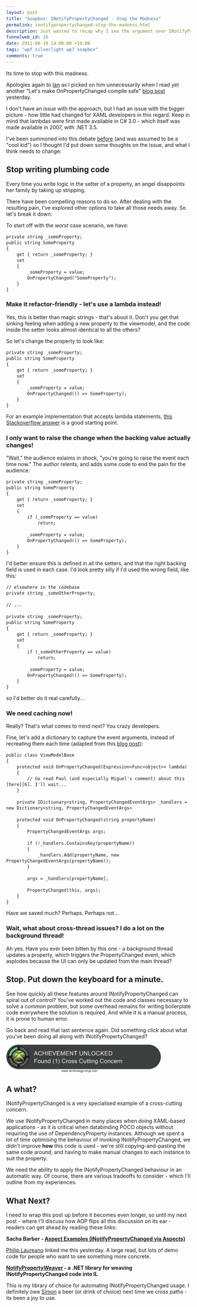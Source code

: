 ```yaml
--- 
layout: post
title: "Soapbox: INotifyPropertyChanged - Stop the Madness"
permalink: inotifypropertychanged-stop-the-madness.html
description: Just wanted to recap why I see the argument over INotifyPropertyChanged usage as absurd.
funnelweb_id: 16
date: 2011-06-18 14:00:00 +10:00
tags: "wpf silverlight wp7 soapbox"
comments: true
---
```

Its time to stop with this madness.

Apologies again to [Ian][1] as I picked on him unnecessarily when I read yet another "Let's make OnPropertyChanged compile safe" [blog post][2] yesterday.

I don't have an issue with the approach, but I had an issue with the bigger picture - how little had changed for XAML developers in this regard. Keep in mind that lambdas were first made available in C# 3.0 - which itself was made available in 2007, with .NET 3.5.

I've been summoned into this debate [before][3] (and was assumed to be a "cool kid") so I thought I'd put down some thoughts on the issue, and what I think needs to change:

## Stop writing plumbing code

Every time you write logic in the setter of a property, an angel disappoints her family by taking up stripping.

There have been compelling reasons to do so. After dealing with the resulting pain, I've explored other options to take all those needs away. So let's break it down:

To start off with the *worst* case scenario, we have:

    private string _someProperty;
    public string SomeProperty
	{
		get { return _someProperty; }
		set 
		{ 
			_someProperty = value;
			OnPropertyChanged("SomeProperty");
		}
	}

### Make it refactor-friendly - let's use a lambda instead!

Yes, this is better than magic strings - that's about it. Don't you get that sinking feeling when adding a new property to the viewmodel, and the code inside the setter looks almost identical to all the others?

So let's change the property to look like:

    private string _someProperty;
    public string SomeProperty
	{
		get { return _someProperty; }
		set 
		{ 
			_someProperty = value;
			OnPropertyChanged(() => SomeProperty);
		}
	}

For an example implementation that accepts lambda statements, [this Stackoverflow answer][4] is a good starting point.

### I only want to raise the change when the backing value actually changes!

"Wait," the audience exlaims in shock, "you're going to raise the event each time now." The author relents, and adds some code to end the pain for the audience:

    private string _someProperty;
    public string SomeProperty
	{
		get { return _someProperty; }
		set 
		{ 
			if (_someProperty == value)
				return;
				
			_someProperty = value;
			OnPropertyChanged(() => SomeProperty);
		}
	}

I'd better ensure this is defined in all the setters, and that the right backing field is used in each case. I'd look pretty silly if I'd used the wrong field, like this:

	// elsewhere in the codebase
    private string _someOtherProperty;

	// ...

    private string _someProperty;
    public string SomeProperty
	{
		get { return _someProperty; }
		set 
		{ 
			if (_someOtherProperty == value)
				return;
				
			_someProperty = value;
			OnPropertyChanged(() => SomeProperty);
		}
	}
	
so I'd better do it real carefully...

### We need caching now!

Really? That's what comes to mind next? You crazy developers.

Fine, let's add a dictionary to capture the event arguments, instead of recreating them each time (adapted from this [blog post][5]):

    public class ViewModelBase
    {
        protected void OnPropertyChanged(Expression<Func<object>> lambda)
        {
            // Go read Paul (and especially Miguel's comment) about this [here][6]. I'll wait...
        }
		
        private IDictionary<string, PropertyChangedEventArgs> _handlers = new Dictionary<string, PropertyChangedEventArgs>		
		
        protected void OnPropertyChanged(string propertyName)
        {
            PropertyChangedEventArgs args;
		
            if (!_handlers.ContainsKey(propertyName))
            {
                _handlers.Add(propertyName, new PropertyChangedEventArgs(propertyName));
            }
			
            args = _handlers[propertyName];
			
            PropertyChanged(this, args);
        }
    }

Have we saved much? Perhaps. Perhaps not...
 
### Wait, what about cross-thread issues? I do a lot on the background thread!

Ah yes. Have you ever been bitten by this one - a background thread updates a property, which triggers the PropertyChanged event, which asplodes because the UI can only be updated from the main thread? 
 
## Stop. Put down the keyboard for a minute.

See how quickly all these features around INotifyPropertyChanged can spiral out of control? You've worked out the code and classes necessary to solve a common problem, but some overhead remains for writing boilerplate code everywhere the solution is required. And while it is a manual process, it is prone to human error.

Go back and read that last sentence again. Did something click about what you've been doing all along with INotifyPropertyChanged?

![Huzzah!][7]

## A what?

INotifyPropertyChanged is a very specialised example of a cross-cutting concern.

We use INotifyPropertyChanged in many places when doing XAML-based applications - as it is critical when databinding POCO objects without requiring the use of DependencyProperty instances. Although we spent a lot of time optimising the behaviour of invoking INotifyPropertyChanged, we didn't improve **how** this code is used - we're still copying-and-pasting the same code around, and having to make manual changes to each instance to suit the property.

We need the ability to apply the INotifyPropertyChanged behaviour in an automatic way. Of course, there are various tradeoffs to consider - which I'll outline from my experiences.

## What Next?

I need to wrap this post up before it becomes even longer, so until my next post - where I'll discuss how AOP flips all this discussion on its ear - readers can get ahead by reading these links:

**Sacha Barber - [Aspect Examples (INotifyPropertyChanged via Aspects)][8]**

[Philip Laureano][9] linked me this yesterday. A large read, but lots of demo code for people who want to see something more concrete.

**[NotifyPropertyWeaver][10] - a .NET library for weaving INotifyPropertyChanged code into IL**

This is my library of choice for automating INotifyPropertyChanged usage. I definitely owe [Simon][11] a beer (or drink of choice) next time we cross paths - its been a joy to use.


  [1]: http://twitter.com/kiwipom
  [2]: http://xaml.geek.nz/binding/5
  [3]: http://www.mail-archive.com/ozdotnet@ozdotnet.com/msg03903.html
  [4]: http://stackoverflow.com/questions/141370/inotifypropertychanged-property-name-hardcode-vs-reflection/1209104#1209104
  [5]: http://www.paulstovell.com/strong-property-names
  [6]: /img/posts/10-gallon-cowboy-hat.png
  [7]: /img/posts/Achievement.jpg
  [8]: http://www.codeproject.com/KB/library/Aspects.aspx
  [9]: http://twitter.com/philiplaureano
  [10]: http://code.google.com/p/notifypropertyweaver/
  [11]: http://twitter.com/simoncropp
